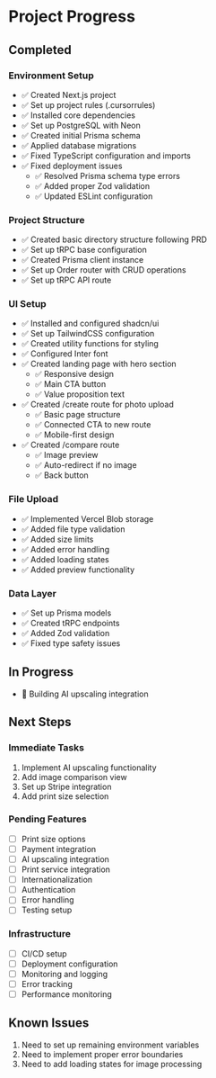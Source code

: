 # Project Progress

## Completed

### Environment Setup

- ✅ Created Next.js project
- ✅ Set up project rules (.cursorrules)
- ✅ Installed core dependencies
- ✅ Set up PostgreSQL with Neon
- ✅ Created initial Prisma schema
- ✅ Applied database migrations
- ✅ Fixed TypeScript configuration and imports
- ✅ Fixed deployment issues
  - ✅ Resolved Prisma schema type errors
  - ✅ Added proper Zod validation
  - ✅ Updated ESLint configuration

### Project Structure

- ✅ Created basic directory structure following PRD
- ✅ Set up tRPC base configuration
- ✅ Created Prisma client instance
- ✅ Set up Order router with CRUD operations
- ✅ Set up tRPC API route

### UI Setup

- ✅ Installed and configured shadcn/ui
- ✅ Set up TailwindCSS configuration
- ✅ Created utility functions for styling
- ✅ Configured Inter font
- ✅ Created landing page with hero section
  - ✅ Responsive design
  - ✅ Main CTA button
  - ✅ Value proposition text
- ✅ Created /create route for photo upload
  - ✅ Basic page structure
  - ✅ Connected CTA to new route
  - ✅ Mobile-first design
- ✅ Created /compare route
  - ✅ Image preview
  - ✅ Auto-redirect if no image
  - ✅ Back button

### File Upload

- ✅ Implemented Vercel Blob storage
- ✅ Added file type validation
- ✅ Added size limits
- ✅ Added error handling
- ✅ Added loading states
- ✅ Added preview functionality

### Data Layer

- ✅ Set up Prisma models
- ✅ Created tRPC endpoints
- ✅ Added Zod validation
- ✅ Fixed type safety issues

## In Progress

- 🔄 Building AI upscaling integration

## Next Steps

### Immediate Tasks

1. Implement AI upscaling functionality
2. Add image comparison view
3. Set up Stripe integration
4. Add print size selection

### Pending Features

- [ ] Print size options
- [ ] Payment integration
- [ ] AI upscaling integration
- [ ] Print service integration
- [ ] Internationalization
- [ ] Authentication
- [ ] Error handling
- [ ] Testing setup

### Infrastructure

- [ ] CI/CD setup
- [ ] Deployment configuration
- [ ] Monitoring and logging
- [ ] Error tracking
- [ ] Performance monitoring

## Known Issues

1. Need to set up remaining environment variables
2. Need to implement proper error boundaries
3. Need to add loading states for image processing

